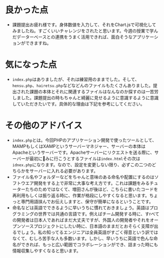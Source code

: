 # 良かった点
- 課題提出お疲れ様です。身体数値を入力して、それをChart.jsで可視化してみましたね。すごくいいチャレンジをされたと思います。今週の授業で学んだデーターベースとの連携をうまく活用できれば、面白そうなアプリケーションができますね。

# 気になった点
- `index.php`はありましたが、それは練習用のままでした。そして、`hensu.php`、`hairetsu.php`などなどんのファイルもたくさんありました。提出された課題の本体とそれに関連するファイルはなんなのか探すのは一苦労しました。課題提出の時もちゃんと綺麗に見せるように意識するように意識していただきたいです。具体的な理由は下記を参考にしてください。

# その他のアドバイス
- `index.php`とは。今回PHPのアプリケーション開発で使ったツールとして、MAMPもしくはXAMPというサーバーマネジャー、サーバーの本体はApacheというサーバーです。Apacheサーバーにリクエストを送る際に、サーバーが最初にみに行こうとするファイルは`index.html`その次は`idnex.php`になります。なので、設定を変更しない限り、必ずこの二つのどちらかをサーバーに入れる必要があります。
- ファイル名やフォルダーなどをちゃんと意味のある命名や配置にするのはソフトウエア開発をする上で非常に大事な考え方です。これは課題をみるチューターたちのためではなくて、増田さんが後ほど、こちらに書いたコードを再利用もしくは振り返る時に、作業が格段にしやすくなると思います。ちょっと専門用語挟んでお伝えしますと、保守が簡単になるということです。
- 命名などは英語でできるように早いうちに慣れておきましょう。英語はプログラミングの世界では共通の言語です。例えばチーム開発する時に、すrべての開発者は日本人であればまだ大丈夫ですが、外国人の開発者やそれをオープンソースプロジェクトにしたい時に、日本語のままだとおそらく支障が出るでしょう。私の知ってるエンジニアは全員英語がすごく得意という訳ではなくて、むしろ苦手な人も多数います。しかし、早いうちに英語で色んな命名ができれば、もっと広い範囲でコラボレーションができ、詰まった時にも情報収集しやすくなると思います。